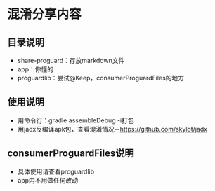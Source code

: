 # 混淆分享内容

## 目录说明
* share-proguard：存放markdown文件
* app：你懂的
* proguardlib：尝试@Keep，consumerProguardFiles的地方

## 使用说明
* 用命令行：gradle assembleDebug -i打包
* 用jadx反编译apk包，查看混淆情况--https://github.com/skylot/jadx

## consumerProguardFiles说明
* 具体使用请查看proguardlib
* app内不用做任何改动